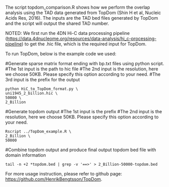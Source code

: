 The script topdom_comparison.R shows how we perform the overlap analysis using the TAD data generated from TopDom (Shin H et al, Nucleic Acids Res, 2016).  The inputs are the TAD bed files generated by TopDom and the script will output the shared TAD number.

NOTED: We first run the 4DN Hi-C data processing pipeline (https://data.4dnucleome.org/resources/data-analysis/hi_c-processing-pipeline) to get the .hic file, which is the required input for TopDom. 

To run TopDom, below is the example code we used:

#Generate sparse matrix format ending with bp.txt files using python script. 
#The 1st input is the path to hic file
#The 2nd input is the resolution, here we choose 50KB. Please specify this option according to your need.
#The 3rd input is the prefix for the output
```
python HiC_to_TopDom_format.py \
uni1945_2_billion.hic \
50000 \
2_Billion
```
#Generate topdom output
#The 1st input is the prefix
#The 2nd input is the resolution, here we choose 50KB. Please specify this option according to your need.
```
Rscript ../TopDom_example.R \
2_Billion \
50000
```
#Combine topdom output and produce final output topdom bed file with domain information
```
tail -n +2 *topdom.bed | grep -v '==>' > 2_Billion-50000-topdom.bed
```
For more usage instruction, please refer to github page: https://github.com/HenrikBengtsson/TopDom.

